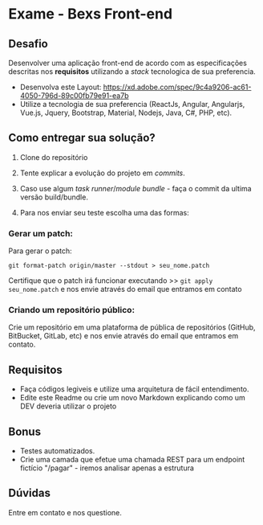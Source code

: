# Exame - Bexs Front-end

## Desafio

Desenvolver uma aplicação front-end de acordo com as especificações descritas nos **requisitos** utilizando a _stack_ tecnologica de sua preferencia.

- Desenvolva este Layout: https://xd.adobe.com/spec/9c4a9206-ac61-4050-796d-89c00fb79e91-ea7b
- Utilize a tecnologia de sua preferencia (ReactJs, Angular, Angularjs, Vue.js, Jquery, Bootstrap, Material, Nodejs, Java, C#, PHP, etc).

## Como entregar sua solução?

1. Clone do repositório

2. Tente explicar a evolução do projeto em _commits_.

3. Caso use algum _task runner_/_module bundle_ - faça o commit da ultima versão build/bundle.

4. Para nos enviar seu teste escolha uma das formas:

### Gerar um patch:

Para gerar o patch:

```
git format-patch origin/master --stdout > seu_nome.patch
```

Certifique que o patch irá funcionar executando >> `git apply seu_nome.patch` e nos envie através do email que entramos em contato

### Criando um repositório público:

Crie um repositório em uma plataforma de pública de repositórios (GitHub, BitBucket, GitLab, etc) e nos envie através do email que entramos em contato.

## Requisitos

- Faça códigos legiveis e utilize uma arquitetura de fácil entendimento.
- Edite este Readme ou crie um novo Markdown explicando como um DEV deveria utilizar o projeto

## Bonus

- Testes automatizados.
- Crie uma camada que efetue uma chamada REST para um endpoint fictício "/pagar" - iremos analisar apenas a estrutura

## Dúvidas

Entre em contato e nos questione.
